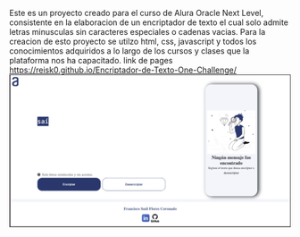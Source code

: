 Este es un proyecto creado para el curso de Alura Oracle Next Level, consistente en la elaboracion de un encriptador de texto el cual solo admite letras minusculas sin caracteres especiales o cadenas vacias.
Para la creacion de esto proyecto se utilzo html, css, javascript y todos los conocimientos adquiridos a lo largo de los cursos y clases que la plataforma nos ha capacitado. 
link de pages https://reisk0.github.io/Encriptador-de-Texto-One-Challenge/
![ Encriptador de Texto](https://github.com/Reisk0/Encriptador-de-Texto-One-Challenge/blob/master/Captura%20encriptador%20de%20texto.png?raw=true)
